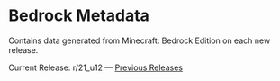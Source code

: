 # Bedrock Metadata
Contains data generated from Minecraft: Bedrock Edition on each new release.

Current Release: r/21_u12 — [Previous Releases](https://github.com/DarkGamerYT/bedrock-metadata/branches/all)

